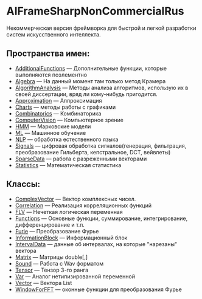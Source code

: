 # AIFrameSharpNonCommercialRus
Некоммерческая версия фреймворка для быстрой и легкой разработки систем искусственного интеллекта.

## **Пространства имен:**
* [AdditionalFunctions](https://github.com/aiframesharp/AIFrameSharpNonCommercialRus/wiki/AI.AdditionalFunctions) — Дополнительные функции, которые выполняются поэлементно
* [Algebra](https://github.com/aiframesharp/AIFrameSharpNonCommercialRus/wiki/AI.Algebra) — На данный момент там только метод Крамера
* [AlgorithmAnalysis](https://github.com/aiframesharp/AIFrameSharpNonCommercialRus/wiki/AI.AlgorithmAnalysis) — Методы анализа алгоритмов, использую их в своей диссертации, вряд ли кому-нибудь пригодится.
* [Approximation](https://github.com/aiframesharp/AIFrameSharpNonCommercialRus/wiki/AI.Approximation) — Аппроксимация
* [Charts](https://github.com/aiframesharp/AIFrameSharpNonCommercialRus/wiki/AI.Charts) — методы работы с графиками
* [Combinatorics](https://github.com/aiframesharp/AIFrameSharpNonCommercialRus/wiki/AI.Combinatorics) — Комбинаторика
* [ComputerVision](https://github.com/aiframesharp/AIFrameSharpNonCommercialRus/wiki/AI.ComputerVision) — Компьютерное зрение
* [HMM](https://github.com/aiframesharp/AIFrameSharpNonCommercialRus/wiki/AI.HMM) — Марковские модели
* [ML](https://github.com/aiframesharp/AIFrameSharpNonCommercialRus/wiki/AI.ML) — Машинное обучение
* [NLP](https://github.com/aiframesharp/AIFrameSharpNonCommercialRus/wiki/AI.NLP) — обработка естественного языка
* [Signals](https://github.com/aiframesharp/AIFrameSharpNonCommercialRus/wiki/AI.Signals) — цифровая обработка сигналов(генерация, фильтрация, преобразование Гильберта, кепстральное, DCT, вейвлеты)
* [SparseData](https://github.com/aiframesharp/AIFrameSharpNonCommercialRus/wiki/AI.SparseData) — работа с разреженными векторами
* [Statistics](https://github.com/aiframesharp/AIFrameSharpNonCommercialRus/wiki/AI.Statistics) — Математическая статистика


## **Классы:**
* [ComplexVector](https://github.com/aiframesharp/AIFrameSharpNonCommercialRus/wiki/AI.ComplexVector) — Вектор комплексных чисел.
* [Correlation](https://github.com/aiframesharp/AIFrameSharpNonCommercialRus/wiki/AI.Correlation) — Реализация корреляционных функций
* [FLV](https://github.com/aiframesharp/AIFrameSharpNonCommercialRus/wiki/AI.FLV) — Нечеткая логическая переменная
* [Functions](https://github.com/aiframesharp/AIFrameSharpNonCommercialRus/wiki/AI.Functions) — Основные функции, суммирование, интегрирование, дифференцирование и т.п. 
* [Furie](https://github.com/aiframesharp/AIFrameSharpNonCommercialRus/wiki/AI.Furie) — Преобразование Фурье
* [InformationBlock](https://github.com/aiframesharp/AIFrameSharpNonCommercialRus/wiki/AI.InformationBlock) — Информационный блок
* [IntervalData](https://github.com/aiframesharp/AIFrameSharpNonCommercialRus/wiki/AI.IntervalData) — данные об интервалах, на которые "нарезаны" вектора
* [Matrix](https://github.com/aiframesharp/AIFrameSharpNonCommercialRus/wiki/AI.Matrix) — Матрицы double[,]
* [Sound](https://github.com/aiframesharp/AIFrameSharpNonCommercialRus/wiki/AI.Sound) — Работа с Wav форматом
* [Tensor](https://github.com/aiframesharp/AIFrameSharpNonCommercialRus/wiki/AI.Tensor) — Тензор 3-го ранга
* [Var](https://github.com/aiframesharp/AIFrameSharpNonCommercialRus/wiki/AI.Var) — Аналог нетипизированной переменной 
* [Vector](https://github.com/aiframesharp/AIFrameSharpNonCommercialRus/wiki/AI.Vector) — Вектора List<double>
* [WindowForFFT](https://github.com/aiframesharp/AIFrameSharpNonCommercialRus/wiki/AI.WindowForFFT) — оконные функции для преобразования Фурье
